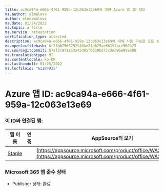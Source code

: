 ```yaml
---
title: ac9ca94a-e666-4f61-959a-12c063e13e69에 대한 Azure 앱 ID 정보
ms.author: elmalova
author: elenamalova
ms.date: 01/24/2022
ms.topic: article
ms.service: attestation
certification_type: attested
description: ac9ca94a-e666-4f61-959a-12c063e13e69에 대해 사용 가능한 모든 보안 및 규정 준수 정보입니다.
ms.openlocfilehash: bf2fb67965292940be2fd629ae66152ace960b75
ms.sourcegitcommit: b7af2c971853a45d85f0039bd73c2ed95e958a80
ms.translationtype: MT
ms.contentlocale: ko-KR
ms.lasthandoff: 01/25/2022
ms.locfileid: "62194935"
---
```

# <a name="azure-app-id-ac9ca94a-e666-4f61-959a-12c063e13e69"></a>Azure 앱 ID: ac9ca94a-e666-4f61-959a-12c063e13e69


### <a name="apps-associated-with-this-id"></a>이 ID와 연결된 앱:
| **앱 이름** | **인증** | **AppSource의 보기** |
|--------------|---------------|-----------------------|
| [Staple](https://docs.microsoft.com/microsoft-365-app-certification/forward/WA200003281) |  | [https://appsource.microsoft.com/product/office/WA200003281](https://appsource.microsoft.com/product/office/WA200003281) |

### <a name="microsoft-365-app-compliance-status"></a>Microsoft 365 앱 준수 상태
- Publisher 상태: 완료
